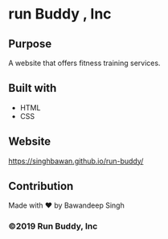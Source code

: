 # run Buddy , Inc

## Purpose

A website that offers fitness training services.

## Built with

- HTML
- CSS

## Website

https://singhbawan.github.io/run-buddy/

## Contribution

Made with ❤️ by Bawandeep Singh

### ©️2019 Run Buddy, Inc
